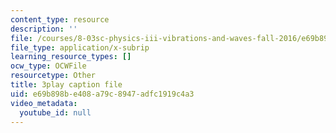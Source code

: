 ```yaml
---
content_type: resource
description: ''
file: /courses/8-03sc-physics-iii-vibrations-and-waves-fall-2016/e69b898be408a79c8947adfc1919c4a3_cZAM2Co3tzo.srt
file_type: application/x-subrip
learning_resource_types: []
ocw_type: OCWFile
resourcetype: Other
title: 3play caption file
uid: e69b898b-e408-a79c-8947-adfc1919c4a3
video_metadata:
  youtube_id: null
---
```

